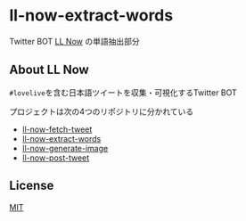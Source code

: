 # ll-now-extract-words
Twitter BOT [LL Now](https://twitter.com/LLNow_jp) の単語抽出部分

## About LL Now

[comment]: <> (<blockquote class="twitter-tweet"><a href="https://twitter.com/llnow_jp/status/1413806607419416577"></a></blockquote>)

[comment]: <> (https://twitter.com/llnow_jp/status/1413806607419416577)

```#lovelive```を含む日本語ツイートを収集・可視化するTwitter BOT

プロジェクトは次の4つのリポジトリに分かれている
* [ll-now-fetch-tweet](https://github.com/sy-app/ll-now-fetch-tweet)
* [ll-now-extract-words](https://github.com/sy-app/ll-now-extract-words)
* [ll-now-generate-image](https://github.com/sy-app/ll-now-generate-image)
* [ll-now-post-tweet](https://github.com/sy-app/ll-now-post-tweet)

## License
[MIT](https://choosealicense.com/licenses/mit/)